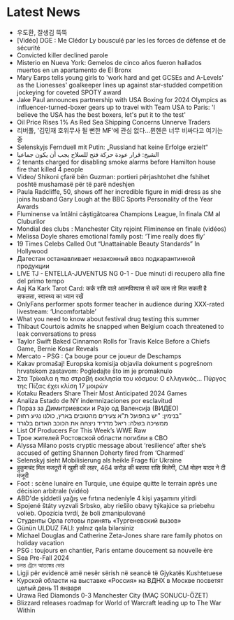 # Latest News
-  우도환, 잘생김 뚝뚝
-  [Vidéo] DGE : Me Clédor Ly bousculé par les les forces de défense et de sécurité
-  Convicted killer declined parole
-  Misterio en Nueva York: Gemelos de cinco años fueron hallados muertos en un apartamento de El Bronx
-  Mary Earps tells young girls to 'work hard and get GCSEs and A-Levels' as the Lionesses' goalkeeper lines up against star-studded competition jockeying for coveted SPOTY award
-  Jake Paul announces partnership with USA Boxing for 2024 Olympics as influencer-turned-boxer gears up to travel with Team USA to Paris: 'I believe the USA has the best boxers, let's put it to the test'
-  Oil Price Rises 1% As Red Sea Shipping Concerns Unnerve Traders
-  리버풀, '김민재 호위무사 될 뻔한 MF'에 관심 없다...뮌헨은 너무 비싸다고 여기는 중
-  Selenskyjs Fernduell mit Putin: „Russland hat keine Erfolge erzielt“
-  الشيخ: قرار عودة حركة فتح للسلاح يجب أن يكون جماعيا
-  2 tenants charged for disabling smoke alarms before Hamilton house fire that killed 4 people
-  Video/ Shikoni çfarë bën Guzman: portieri përjashtohet dhe fshihet poshtë mushamasë për të parë ndeshjen
-  Paula Radcliffe, 50, shows off her incredible figure in midi dress as she joins husband Gary Lough at the BBC Sports Personality of the Year Awards
-  Fluminense va întâlni câștigătoarea Champions League, în finala CM al Cluburilor
-  Mondial des clubs : Manchester City rejoint Fliminense en finale (vidéos)
-  Melissa Doyle shares emotional family post: ‘Time really does fly’
-  19 Times Celebs Called Out “Unattainable Beauty Standards” In Hollywood
-  Дагестан останавливает незаконный ввоз подкарантинной продукции
-  LIVE TJ - ENTELLA-JUVENTUS NG 0-1 - Due minuti di recupero alla fine del primo tempo
-  Aaj Ka Kark Tarot Card: कर्क राशि वाले आत्मविश्वास से करें काम तो मिल सकती है सफलता, स्वास्थ्य का ध्यान रखें
-  OnlyFans performer spots former teacher in audience during XXX-rated livestream: ‘Uncomfortable’
-  What you need to know about festival drug testing this summer
-  Thibaut Courtois admits he snapped when Belgium coach threatened to leak conversations to press
-  Taylor Swift Baked Cinnamon Rolls for Travis Kelce Before a Chiefs Game, Bernie Kosar Reveals
-  Mercato - PSG : Ça bouge pour ce joueur de Deschamps
-  Kakav promašaj! Europska komisija objavila dokument s pogrešnom hrvatskom zastavom: Pogledajte što im je promaknulo
-  Στα Τρίκαλα η πιο στραβή εκκλησία του κόσμου: Ο ελληνικός… Πύργος της Πίζας έχει κλίση 17 μοιρών
-  Kotaku Readers Share Their Most Anticipated 2024 Games
-  Analiza Estado de NY indemnizaciones por esclavitud
-  Пораз за Димитриевски и Рајо од Валенсија (ВИДЕО)
-  בנימין: "יש בהפועל ת"א צעירים מהטובים בארץ, כולנו נגיע רחוק"
-  ממשיכה בשלה: ריאל מדריד ניצחה את הכוכב האדום בלגרד
-  List Of Producers For This Week’s WWE Raw
-  Трое жителей Ростовской области погибли в СВО
-  Alyssa Milano posts cryptic message about ‘resilience’ after she’s accused of getting Shannen Doherty fired from ‘Charmed’
-  Selenskyj sieht Mobilisierung als heikle Frage für Ukraine
-  हुकुमचंद मिल मजदूरों में खुशी की लहर, 464 करोड़ की बकाया राशि मिलेगी, CM मोहन यादव ने दी मंजूरी
-  Foot : scène lunaire en Turquie, une équipe quitte le terrain après une décision arbitrale (vidéo)
-  ABD'de şiddetli yağış ve fırtına nedeniyle 4 kişi yaşamını yitirdi
-  Spojené štáty vyzvali Srbsko, aby riešilo obavy týkajúce sa priebehu volieb. Opozícia tvrdí, že boli zmanipulované
-  Студенты Орла готовы принять «Тургеневский вызов»
-  Günün ULDUZ FALI: yalnız qala bilərsiniz
-  Michael Douglas and Catherine Zeta-Jones share rare family photos on holiday vacation
-  PSG : toujours en chantier, Paris entame doucement sa nouvelle ère
-  Sea Pre-Fall 2024
-  চলন্ত ট্রেনে আতঙ্কের ভোর
-  Ligji për evidencë amë nesër sërish në seancë të Gjykatës Kushtetuese
-  Курской области на выставке «Россия» на ВДНХ в Москве посветят целый день 11 января
-  Urawa Red Diamonds 0-3 Manchester City (MAÇ SONUCU-ÖZET)
-  Blizzard releases roadmap for World of Warcraft leading up to The War Within
